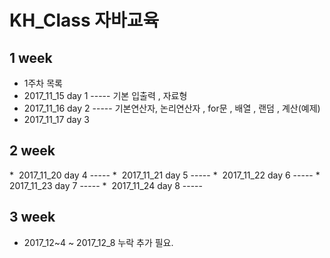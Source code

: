 # KH_Class 자바교육

## 1 week
* 1주차 목록
* 2017_11_15 day 1 ----- 기본 입출력 , 자료형
* 2017_11_16 day 2 ----- 기본연산자, 논리연산자 , for문 , 배열 , 랜덤 , 계산(예제)
* 2017_11_17 day 3


## 2 week
*  2017_11_20 day 4 -----
*  2017_11_21 day 5 -----
*  2017_11_22 day 6 -----
*  2017_11_23 day 7 -----
*  2017_11_24 day 8 -----

## 3 week
* 2017_12~4 ~ 2017_12_8 누락 추가 필요.
